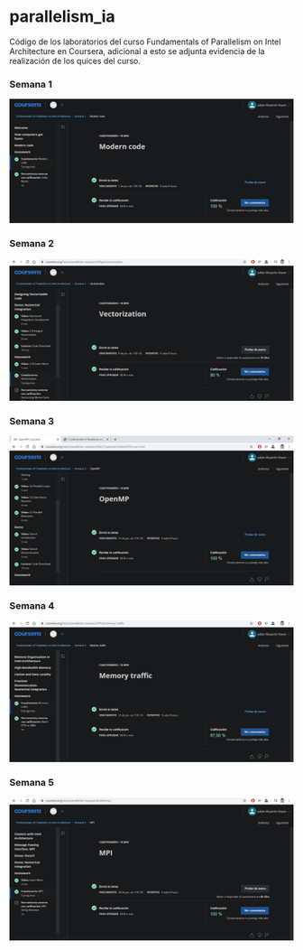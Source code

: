 # parallelism_ia
Código de los laboratorios del curso Fundamentals of Parallelism on Intel Architecture en Coursera, adicional a esto se adjunta evidencia de la realización de los quices del curso.

### Semana 1

![](https://github.com/jricaur1/parallelism_ia/blob/master/Extra/Cuestionario1_Semana1.jpg)

### Semana 2

![](https://github.com/jricaur1/parallelism_ia/blob/master/Extra/Cuestionario1_Semana2.jpg)

### Semana 3

![](https://github.com/jricaur1/parallelism_ia/blob/master/Extra/Cuestionario1_Semana3.jpg)

### Semana 4

![](https://github.com/jricaur1/parallelism_ia/blob/master/Extra/Cuestionario1_Semana4.jpg)

### Semana 5

![](https://github.com/jricaur1/parallelism_ia/blob/master/Extra/Cuestionario1_Semana5.jpg)
